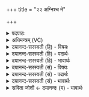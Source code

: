 +++
title = "२२ अग्निश्च मे"

+++
<details><summary>पदपाठः</summary>

अ॒ग्निः। च॒। मे॒। घ॒र्मः। च॒। मे॒। अ॒र्कः। च॒। मे॒। सूर्यः। च॒। मे॒। प्रा॒णः। च॒। मे॒। अ॒श्व॒मे॒धः। च॒। मे॒। पृ॒थि॒वी। च॒। मे॒। अदि॑तिः। च॒। मे॒। दितिः॑। च॒। मे॒। द्यौः। च॒। मे॒। अ॒ङ्गुल॑यः। शक्व॑रयः। दिशः॑। च॒। मे॒। य॒ज्ञेन॑। क॒ल्प॒न्ता॒म्। २२।
</details>

<details><summary>अधिमन्त्रम् (VC)</summary>

- यज्ञवानात्मा देवता
- देवा ऋषयः
- भुरिक् शक्वरी
- धैवतः
</details>

<details><summary>दयानन्द-सरस्वती (हि) - विषयः</summary>

फिर उसी विषय को अगले मन्त्र में कहा है ॥
</details>

<details><summary>दयानन्द-सरस्वती (हि) - पदार्थः</summary>

पदार्थान्वयभाषाः -  (मे) मेरे (अग्निः) आग (च) और उस का काम में लाना (मे) मेरा (घर्मः) घाम (च) और शान्ति (मे) मेरी (अर्कः) सत्कार करने योग्य विशेष सामग्री (च) और उसकी शुद्धि करने का व्यवहार (मे) मेरा (सूर्यः) सूर्य (च) और जीविका का हेतु (मे) मेरा (प्राणः) जीवन का हेतु वायु (च) और बाहर का पवन (मे) मेरे (अश्वमेधः) राज्यदेश (च) और राजनीति (मे) मेरी (पृथिवी) भूमि (च) और इसमें स्थिर सब पदार्थ (मे) मेरी (अदितिः) अखण्ड नीति (च) और इन्द्रियों को वश में रखना (मे) मेरी (दितिः) खण्डित सामग्री (च) और अनित्य जीवन वा शरीर आदि (मे) मेरे (द्यौः) धर्म का प्रकाश (च) और दिन-रात (मे) मेरी (अङ्गुलयः) अंगुली (शक्वरयः) शक्ति (दिशः) पूर्व, उत्तर, पश्चिम, दक्षिण दिशा (च) और ईशान, वायव्य, नैर्ऋत्य, आग्नेय उपदिशा ये सब (यज्ञेन) मेल करने योग्य परमात्मा से (कल्पन्ताम्) समर्थ हों ॥२२ ॥
</details>

<details><summary>दयानन्द-सरस्वती (हि) - भावार्थः</summary>

भावार्थभाषाः -  जो प्राणियों के सुख के लिये यज्ञ का अनुष्ठान करते हैं, वे महाशय होते हैं, ऐसा जानना चाहिये ॥२२ ॥
</details>

<details><summary>दयानन्द-सरस्वती (सं) - विषयः</summary>

पुनस्तमेव विषयमाह ॥
</details>

<details><summary>दयानन्द-सरस्वती (सं) - पदार्थः</summary>

पदार्थान्वयभाषाः -  मेऽग्निश्च मे घर्मश्च मेऽर्कश्च मे सूर्यश्च मे प्राणश्च मेऽश्वमेधश्च मे पृथिवी च मेऽदितिश्च मे दितिश्च मे द्यौश्च मेऽङ्गुलयः शक्वरयो दिशश्च यज्ञेन कल्पन्ताम् ॥२२ ॥
</details>

<details><summary>दयानन्द-सरस्वती (सं) - भावार्थः</summary>

भावार्थभाषाः -  ये प्राणिसुखाय यज्ञमनुतिष्ठन्ति, ते महाशयाः सन्तीति वेद्यम् ॥२२ ॥
</details>

<details><summary>सविता जोशी ← दयानन्दः (म) - भावार्थः</summary>

भावार्थभाषाः -  जे प्राण्यांच्या सुखासाठी यज्ञाचे अनुष्ठान करतात ते थोर पुरुष असतात हे जाणले पाहिजे.
</details>